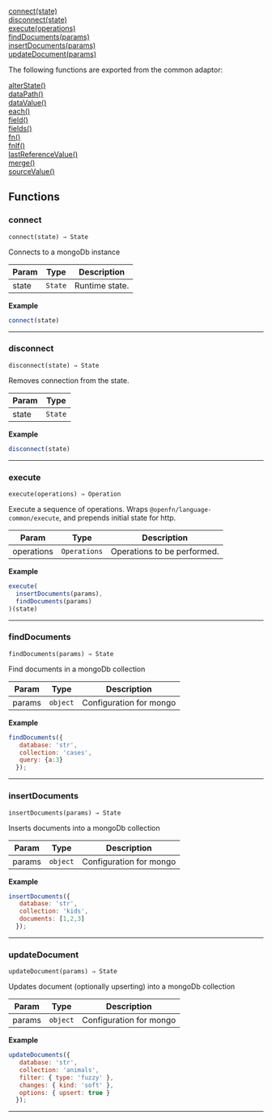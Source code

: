 <dl>
<dt>
    <a href="#connect">connect(state)</a></dt>
<dt>
    <a href="#disconnect">disconnect(state)</a></dt>
<dt>
    <a href="#execute">execute(operations)</a></dt>
<dt>
    <a href="#finddocuments">findDocuments(params)</a></dt>
<dt>
    <a href="#insertdocuments">insertDocuments(params)</a></dt>
<dt>
    <a href="#updatedocument">updateDocument(params)</a></dt>
</dl>

The following functions are exported from the common adaptor:
<dl>
<dt>
    <a href="/adaptors/packages/common-docs#alterstate">alterState()</a>
</dt>
<dt>
    <a href="/adaptors/packages/common-docs#datapath">dataPath()</a>
</dt>
<dt>
    <a href="/adaptors/packages/common-docs#datavalue">dataValue()</a>
</dt>
<dt>
    <a href="/adaptors/packages/common-docs#each">each()</a>
</dt>
<dt>
    <a href="/adaptors/packages/common-docs#field">field()</a>
</dt>
<dt>
    <a href="/adaptors/packages/common-docs#fields">fields()</a>
</dt>
<dt>
    <a href="/adaptors/packages/common-docs#fn">fn()</a>
</dt>
<dt>
    <a href="/adaptors/packages/common-docs#fnif">fnIf()</a>
</dt>
<dt>
    <a href="/adaptors/packages/common-docs#lastreferencevalue">lastReferenceValue()</a>
</dt>
<dt>
    <a href="/adaptors/packages/common-docs#merge">merge()</a>
</dt>
<dt>
    <a href="/adaptors/packages/common-docs#sourcevalue">sourceValue()</a>
</dt></dl>

## Functions
### connect

<p><code>connect(state) ⇒ State</code></p>

Connects to a mongoDb instance


| Param | Type | Description |
| --- | --- | --- |
| state | <code>State</code> | Runtime state. |

**Example**
```js
connect(state)
```

* * *

### disconnect

<p><code>disconnect(state) ⇒ State</code></p>

Removes connection from the state.


| Param | Type |
| --- | --- |
| state | <code>State</code> | 

**Example**
```js
disconnect(state)
```

* * *

### execute

<p><code>execute(operations) ⇒ Operation</code></p>

Execute a sequence of operations.
Wraps `@openfn/language-common/execute`, and prepends initial state for http.


| Param | Type | Description |
| --- | --- | --- |
| operations | <code>Operations</code> | Operations to be performed. |

**Example**
```js
execute(
  insertDocuments(params),
  findDocuments(params)
)(state)
```

* * *

### findDocuments

<p><code>findDocuments(params) ⇒ State</code></p>

Find documents in a mongoDb collection


| Param | Type | Description |
| --- | --- | --- |
| params | <code>object</code> | Configuration for mongo |

**Example**
```js
findDocuments({
   database: 'str',
   collection: 'cases',
   query: {a:3}
  });
```

* * *

### insertDocuments

<p><code>insertDocuments(params) ⇒ State</code></p>

Inserts documents into a mongoDb collection


| Param | Type | Description |
| --- | --- | --- |
| params | <code>object</code> | Configuration for mongo |

**Example**
```js
insertDocuments({
   database: 'str',
   collection: 'kids',
   documents: [1,2,3]
  });
```

* * *

### updateDocument

<p><code>updateDocument(params) ⇒ State</code></p>

Updates document (optionally upserting) into a mongoDb collection


| Param | Type | Description |
| --- | --- | --- |
| params | <code>object</code> | Configuration for mongo |

**Example**
```js
updateDocuments({
   database: 'str',
   collection: 'animals',
   filter: { type: 'fuzzy' },
   changes: { kind: 'soft' },
   options: { upsert: true }
  });
```

* * *


